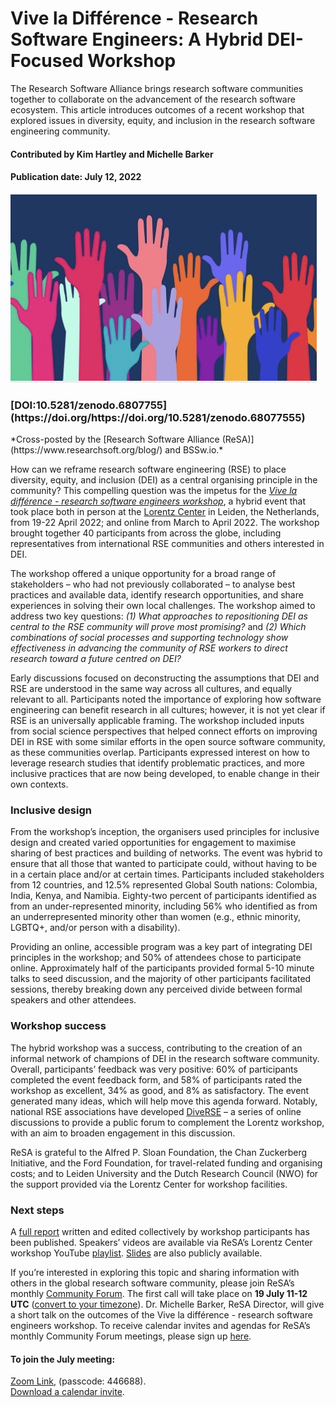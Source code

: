 # Vive la Différence - Research Software Engineers: A Hybrid DEI-Focused Workshop 

The Research Software Alliance brings research software communities together to collaborate on the advancement of the research software ecosystem.  This article introduces outcomes of a recent workshop that explored issues in diversity, equity, and inclusion in the research software engineering community.

#### Contributed by Kim Hartley and Michelle Barker 

#### Publication date: July 12, 2022

<div class='fellow'>
<div class='img_div'>
  <img src='../../images/Blog_2207_ReSA_v2.png' class='logo' />
</div> 
<div class='short_bio'>
  <h3> [DOI:10.5281/zenodo.6807755](https://doi.org/https://doi.org/10.5281/zenodo.68077555)</h3>
  <p>*Cross-posted by the [Research Software Alliance (ReSA)](https://www.researchsoft.org/blog/) and BSSw.io.*</p>
</div>
</div>

How can we reframe research software engineering (RSE) to place diversity, equity, and inclusion (DEI) as a central organising principle in the community? This compelling question was the impetus for the *[Vive la différence - research software engineers workshop](https://www.researchsoft.org/events/2022-04/)*, a hybrid event that took place both in person at the [Lorentz Center](https://www.lorentzcenter.nl/about-us.html) in Leiden, the Netherlands, from 19-22 April 2022; and online from March to April 2022. The workshop brought together 40 participants from across the globe, including representatives from international RSE communities and others interested in DEI. 

The workshop offered a unique opportunity for a broad range of stakeholders – who had not previously collaborated – to analyse best practices and available data, identify research opportunities, and share experiences in solving their own local challenges. The workshop aimed to address two key questions: *(1) What approaches to repositioning DEI as central to the RSE community will prove most promising?* and *(2) Which combinations of social processes and supporting technology show effectiveness in advancing the community of RSE workers to direct research toward a future centred on DEI?* 

Early discussions focused on deconstructing the assumptions that DEI and RSE are understood in the same way across all cultures, and equally relevant to all. Participants noted the importance of exploring how software engineering can benefit research in all cultures; however, it is not yet clear if RSE is an universally applicable framing. The workshop included inputs from social science perspectives that helped connect efforts on improving DEI in RSE with some similar efforts in the open source software community, as these communities overlap. Participants expressed interest on how to leverage research studies that identify problematic practices, and more inclusive practices that are now being developed, to enable change in their own contexts.

### Inclusive design 

From the workshop’s inception, the organisers used principles for inclusive design and created varied opportunities for engagement to maximise sharing of best practices and building of networks. The event was hybrid to ensure that all those that wanted to participate could, without having to be in a certain place and/or at certain times. Participants included stakeholders from 12 countries, and 12.5% represented Global South nations: Colombia, India, Kenya, and Namibia. Eighty-two percent of participants identified as from an under-represented minority, including 56% who identified as from an underrepresented minority other than women (e.g., ethnic minority, LGBTQ+, and/or person with a disability). 

Providing an online, accessible program was a key part of integrating DEI principles in the workshop; and 50% of attendees chose to participate online. Approximately half of the participants provided formal 5-10 minute talks to seed discussion, and the majority of other participants facilitated sessions, thereby breaking down any perceived divide between formal speakers and other attendees. 

### Workshop success 

The hybrid workshop was a success, contributing to the creation of an informal network of champions of DEI in the research software community. Overall, participants’ feedback was very positive: 60% of participants completed the event feedback form, and 58% of participants rated the workshop as excellent, 34% as good, and 8% as satisfactory. The event generated many ideas, which will help move this agenda forward. Notably, national RSE associations have developed [DiveRSE](https://diverse-rse.github.io/) – a series of online discussions to provide a public forum to complement the Lorentz workshop, with an aim to broaden engagement in this discussion. 

ReSA is grateful to the Alfred P. Sloan Foundation, the Chan Zuckerberg Initiative, and the Ford Foundation, for travel-related funding and organising costs; and to Leiden University and the Dutch Research Council (NWO) for the support provided via the Lorentz Center for workshop facilities. 

### Next steps

A [full report](https://doi.org/10.5281/zenodo.6816192) written and edited collectively by workshop participants has been published. Speakers’ videos are available via ReSA’s Lorentz Center workshop YouTube [playlist](https://www.youtube.com/playlist?list=PL9LY1bVcxGJd8QhKQYgWd7jtArqrxw7oO). [Slides](https://drive.google.com/drive/u/0/folders/1zDauVIR5OSfU7Gt2pSNtb7AhZFdrpifN) are also publicly available.

If you’re interested in exploring this topic and sharing information with others in the global research software community, please join ReSA’s monthly [Community Forum](https://www.researchsoft.org/events/2022-06/). The first call will take place on **19 July 11-12 UTC** ([convert to your timezone](https://www.timeanddate.com/worldclock/fixedtime.html?msg=Research+Software+Community+Forum&iso=20220719T11&p1=1440&ah=1)). Dr. Michelle Barker, ReSA Director, will give a short talk on the outcomes of the Vive la différence - research software engineers workshop. To receive calendar invites and agendas for ReSA’s monthly Community Forum meetings, please sign up [here](https://landing.mailerlite.com/webforms/landing/o1n4v3).

#### To join the July meeting: 
[Zoom Link](https://us02web.zoom.us/j/2187873236?pwd=cXpmZXQzalhMcGlUN0J1bWUzdVM3QT09#success), (passcode: 446688). 
<br>[Download a calendar invite](https://drive.google.com/file/d/1b0Bd2OdKH5xRYf4HjclUot7lqKV4veU1/view). 

<!---
Publish: yes
Pinned: no
Topics: software engineering, projects and organizations
--->
